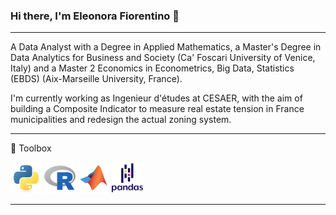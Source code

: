 ### Hi there, I'm Eleonora Fiorentino 👋

- - -

A Data Analyst with a Degree in Applied Mathematics, a Master's Degree in Data Analytics for Business and Society (Ca' Foscari University of Venice, Italy) and a Master 2 Economics in Econometrics, Big Data, Statistics (EBDS) (Aix-Marseille University, France).

I'm currently working as Ingenieur d'études at CESAER, with the aim of building a Composite Indicator to measure real estate tension in France municipalities and redesign the actual zoning system.

- - -

🧰 Toolbox

<img src="https://github.com/devicons/devicon/blob/master/icons/python/python-original.svg" alt="Python logo" width="50" height="50" /> <img src="https://github.com/devicons/devicon/blob/master/icons/r/r-original.svg" alt="R logo" width="50" height="50" /> <img src="https://github.com/devicons/devicon/blob/master/icons/matlab/matlab-original.svg" alt="Matlab logo" width="50" height="50" /> <img src="https://github.com/devicons/devicon/blob/master/icons/pandas/pandas-original-wordmark.svg" alt="Pandas logo" width="50" height="50" />

- - -
<!--
**NissanKaskai/NissanKaskai** is a ✨ _special_ ✨ repository because its `README.md` (this file) appears on your GitHub profile.

Here are some ideas to get you started:

- 🔭 I’m currently working on ...
- 🌱 I’m currently learning ...
- 👯 I’m looking to collaborate on ...
- 🤔 I’m looking for help with ...
- 💬 Ask me about ...
- 📫 How to reach me: ...
- 😄 Pronouns: ...
- ⚡ Fun fact: ...
-->
